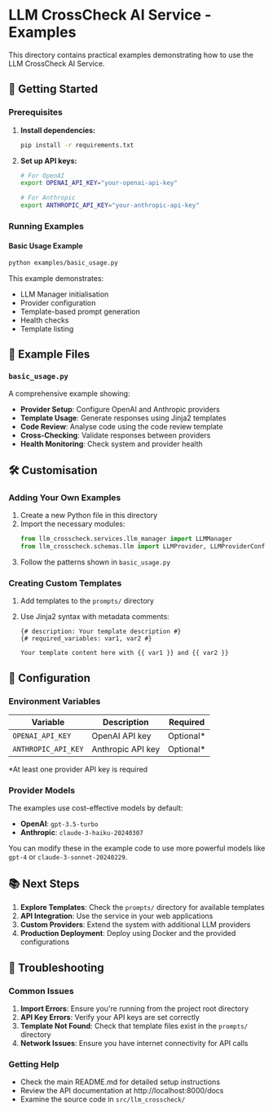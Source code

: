 # LLM CrossCheck AI Service - Examples

This directory contains practical examples demonstrating how to use the LLM CrossCheck AI Service.

## 🚀 Getting Started

### Prerequisites

1. **Install dependencies:**

   ```bash
   pip install -r requirements.txt
   ```

2. **Set up API keys:**

   ```bash
   # For OpenAI
   export OPENAI_API_KEY="your-openai-api-key"

   # For Anthropic
   export ANTHROPIC_API_KEY="your-anthropic-api-key"
   ```

### Running Examples

#### Basic Usage Example

```bash
python examples/basic_usage.py
```

This example demonstrates:

- LLM Manager initialisation
- Provider configuration
- Template-based prompt generation
- Health checks
- Template listing

## 📝 Example Files

### `basic_usage.py`

A comprehensive example showing:

- **Provider Setup**: Configure OpenAI and Anthropic providers
- **Template Usage**: Generate responses using Jinja2 templates
- **Code Review**: Analyse code using the code review template
- **Cross-Checking**: Validate responses between providers
- **Health Monitoring**: Check system and provider health

## 🛠️ Customisation

### Adding Your Own Examples

1. Create a new Python file in this directory
2. Import the necessary modules:
   ```python
   from llm_crosscheck.services.llm_manager import LLMManager
   from llm_crosscheck.schemas.llm import LLMProvider, LLMProviderConfig
   ```
3. Follow the patterns shown in `basic_usage.py`

### Creating Custom Templates

1. Add templates to the `prompts/` directory
2. Use Jinja2 syntax with metadata comments:

   ```jinja2
   {# description: Your template description #}
   {# required_variables: var1, var2 #}

   Your template content here with {{ var1 }} and {{ var2 }}
   ```

## 🔧 Configuration

### Environment Variables

| Variable            | Description       | Required   |
| ------------------- | ----------------- | ---------- |
| `OPENAI_API_KEY`    | OpenAI API key    | Optional\* |
| `ANTHROPIC_API_KEY` | Anthropic API key | Optional\* |

\*At least one provider API key is required

### Provider Models

The examples use cost-effective models by default:

- **OpenAI**: `gpt-3.5-turbo`
- **Anthropic**: `claude-3-haiku-20240307`

You can modify these in the example code to use more powerful models like `gpt-4` or `claude-3-sonnet-20240229`.

## 📚 Next Steps

1. **Explore Templates**: Check the `prompts/` directory for available templates
2. **API Integration**: Use the service in your web applications
3. **Custom Providers**: Extend the system with additional LLM providers
4. **Production Deployment**: Deploy using Docker and the provided configurations

## 🐛 Troubleshooting

### Common Issues

1. **Import Errors**: Ensure you're running from the project root directory
2. **API Key Errors**: Verify your API keys are set correctly
3. **Template Not Found**: Check that template files exist in the `prompts/` directory
4. **Network Issues**: Ensure you have internet connectivity for API calls

### Getting Help

- Check the main README.md for detailed setup instructions
- Review the API documentation at http://localhost:8000/docs
- Examine the source code in `src/llm_crosscheck/`
